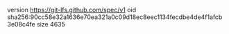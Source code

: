 version https://git-lfs.github.com/spec/v1
oid sha256:90cc58e32a1636e70ea321a0c09d18ec8eec1134fecdbe4de4f1afcb3e08c4fe
size 4635

